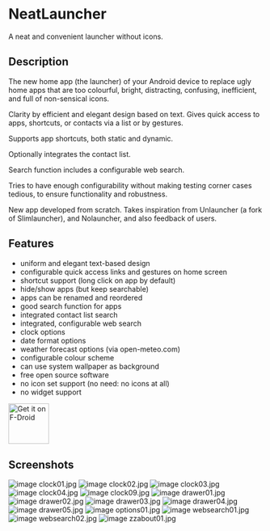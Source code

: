 # NeatLauncher

A neat and convenient launcher without icons.

## Description

The new home app (the launcher) of your Android device to replace
ugly home apps that are too colourful, bright, distracting,
confusing, inefficient, and full of non-sensical icons.

Clarity by efficient and elegant design based on text. Gives
quick access to apps, shortcuts, or contacts via a list or by
gestures.

Supports app shortcuts, both static and dynamic.

Optionally integrates the contact list.

Search function includes a configurable web search.

Tries to have enough configurability without making testing corner
cases tedious, to ensure functionality and robustness.

New app developed from scratch. Takes inspiration from Unlauncher (a
fork of Slimlauncher), and Nolauncher, and also feedback of users.

## Features

  - uniform and elegant text-based design
  - configurable quick access links and gestures on home screen
  - shortcut support (long click on app by default)
  - hide/show apps (but keep searchable)
  - apps can be renamed and reordered
  - good search function for apps
  - integrated contact list search
  - integrated, configurable web search
  - clock options
  - date format options
  - weather forecast options (via open-meteo.com)
  - configurable colour scheme
  - can use system wallpaper as background
  - free open source software
  - no icon set support (no need: no icons at all)
  - no widget support

[<img src="https://f-droid.org/badge/get-it-on.png"
        alt="Get it on F-Droid" height="80">](https://f-droid.org/packages/de.theiling.neatlauncher/)

## Screenshots

![image clock01.jpg](metadata/en-US/images/phoneScreenshots/clock01.jpg)
![image clock02.jpg](metadata/en-US/images/phoneScreenshots/clock02.jpg)
![image clock03.jpg](metadata/en-US/images/phoneScreenshots/clock03.jpg)
![image clock04.jpg](metadata/en-US/images/phoneScreenshots/clock04.jpg)
![image clock09.jpg](metadata/en-US/images/phoneScreenshots/clock09.jpg)
![image drawer01.jpg](metadata/en-US/images/phoneScreenshots/drawer01.jpg)
![image drawer02.jpg](metadata/en-US/images/phoneScreenshots/drawer02.jpg)
![image drawer03.jpg](metadata/en-US/images/phoneScreenshots/drawer03.jpg)
![image drawer04.jpg](metadata/en-US/images/phoneScreenshots/drawer04.jpg)
![image drawer05.jpg](metadata/en-US/images/phoneScreenshots/drawer05.jpg)
![image options01.jpg](metadata/en-US/images/phoneScreenshots/options01.jpg)
![image websearch01.jpg](metadata/en-US/images/phoneScreenshots/websearch01.jpg)
![image websearch02.jpg](metadata/en-US/images/phoneScreenshots/websearch02.jpg)
![image zzabout01.jpg](metadata/en-US/images/phoneScreenshots/zzabout01.jpg)
